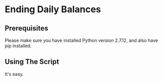 # Ending Daily Balances


## Prerequisites
Please make sure you have installed Python version 2.7.12, and also have pip installed.

## Using The Script
It's easy.

